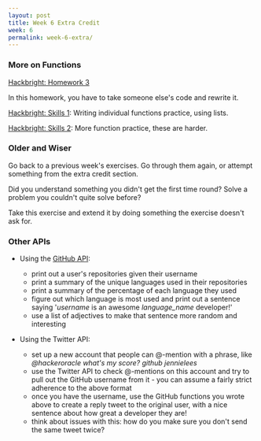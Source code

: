 ```yaml
---
layout: post
title: Week 6 Extra Credit
week: 6
permalink: week-6-extra/
---
```


### More on Functions

[Hackbright: Homework 3](https://github.com/hackbrightacademy/Homework/tree/master/Homework03)

In this homework, you have to take someone else's code and rewrite it.

[Hackbright: Skills 1](https://github.com/hackbrightacademy/Hackbright-Curriculum/tree/master/skills1): Writing individual functions practice, using lists.

[Hackbright: Skills 2](https://github.com/hackbrightacademy/Hackbright-Curriculum/tree/master/skills2): More function practice, these are harder.

### Older and Wiser

Go back to a previous week's exercises. Go through them again, or attempt something from the extra credit section.

Did you understand something you didn't get the first time round? Solve a problem you couldn't quite solve before?

Take this exercise and extend it by doing something the exercise doesn't ask for.

### Other APIs

* Using the [GitHub API](https://developer.github.com/v3/repos/#list-user-repositories):
  * print out a user's repositories given their username
  * print a summary of the unique languages used in their repositories
  * print a summary of the percentage of each language they used
  * figure out which language is most used and print out a sentence saying '_username_ is an awesome _language_name_ developer!'
  * use a list of adjectives to make that sentence more random and interesting
   
* Using the Twitter API:
  * set up a new account that people can @-mention with a phrase, like
    _@hackeroracle what's my score? github jennielees_
  * use the Twitter API to check @-mentions on this account and try to pull out the GitHub username from it - you can assume a fairly strict adherence to the above format
  * once you have the username, use the GitHub functions you wrote above to create a reply tweet to the original user, with a nice sentence about how great a developer they are!
  * think about issues with this: how do you make sure you don't send the same tweet twice?
    